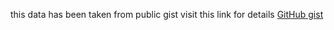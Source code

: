 this data has been taken from public gist 
visit this link for details [GitHub gist](https://gist.github.com/curran/a08a1080b88344b0c8a7)